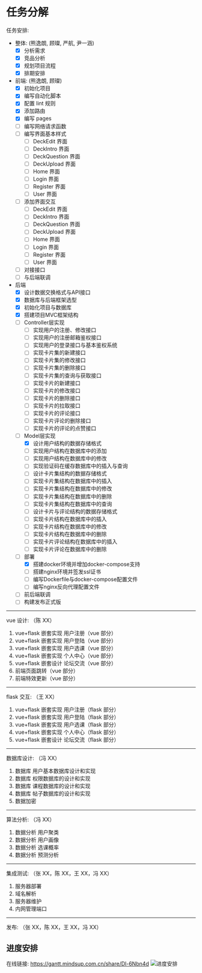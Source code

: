 # 任务分解

任务安排:

- 整体: (熊逸朗, 顾璨, 严航, 尹一涵)
  - [x] 分析需求
  - [x] 竞品分析
  - [x] 规划项目流程
  - [x] 排期安排
- 前端: (熊逸朗, 顾璨)
  - [x] 初始化项目
  - [x] 编写自动化脚本
  - [x] 配置 lint 规则
  - [x] 添加路由
  - [x] 编写 pages
  - [ ] 编写网络请求函数
  - [ ] 编写界面基本样式
    - [ ] DeckEdit 界面
    - [ ] DeckIntro 界面
    - [ ] DeckQuestion 界面
    - [ ] DeckUpload 界面
    - [ ] Home 界面
    - [ ] Login 界面
    - [ ] Register 界面
    - [ ] User 界面
  - [ ] 添加界面交互
    - [ ] DeckEdit 界面
    - [ ] DeckIntro 界面
    - [ ] DeckQuestion 界面
    - [ ] DeckUpload 界面
    - [ ] Home 界面
    - [ ] Login 界面
    - [ ] Register 界面
    - [ ] User 界面
  - [ ] 对接接口
  - [ ] 与后端联调

- 后端
  - [x] 设计数据交换格式与API接口
  - [x] 数据库与后端框架选型
  - [x] 初始化项目与数据库
  - [x] 搭建项目MVC框架结构
  - [ ] Controller层实现
    - [ ] 实现用户的注册、修改接口
    - [ ] 实现用户的注册邮箱鉴权接口
    - [ ] 实现用户的登录接口与基本鉴权系统
    - [ ] 实现卡片集的新建接口
    - [ ] 实现卡片集的修改接口
    - [ ] 实现卡片集的删除接口
    - [ ] 实现卡片集的查询与获取接口
    - [ ] 实现卡片的新建接口
    - [ ] 实现卡片的修改接口
    - [ ] 实现卡片的删除接口
    - [ ] 实现卡片的拉取接口
    - [ ] 实现卡片的评论接口
    - [ ] 实现卡片评论的删除接口
    - [ ] 实现卡片的评论的点赞接口
  - [ ] Model层实现
    - [x] 设计用户结构的数据存储格式
    - [ ] 实现用户结构在数据库中的添加
    - [ ] 实现用户结构在数据库中的修改
    - [ ] 实现验证码在缓存数据库中的插入与查询
    - [ ] 设计卡片集结构的数据存储格式
    - [ ] 实现卡片集结构在数据库中的插入
    - [ ] 实现卡片集结构在数据库中的修改
    - [ ] 实现卡片集结构在数据库中的删除
    - [ ] 实现卡片集结构在数据库中的查询
    - [ ] 设计卡片与评论结构的数据存储格式
    - [ ] 实现卡片结构在数据库中的插入
    - [ ] 实现卡片结构在数据库中的修改
    - [ ] 实现卡片结构在数据库中的删除
    - [ ] 实现卡片评论结构在数据库中的插入
    - [ ] 实现卡片评论在数据库中的删除
  - [ ] 部署
    - [x] 搭建docker环境并增加docker-compose支持
    - [ ] 搭建nginx环境并签发ssl证书
    - [ ] 编写Dockerfile与docker-compose配置文件
    - [ ] 编写nginx反向代理配置文件
  - [ ] 前后端联调
  - [ ] 构建发布正式版

---

vue 设计: （陈 XX）

1. vue+flask 嵌套实现 用户注册（vue 部分）
2. vue+flask 嵌套实现 用户登陆（vue 部分）
3. vue+flask 嵌套实现 用户选课（vue 部分）
4. vue+flask 嵌套实现 个人中心（vue 部分）
5. vue+flask 嵌套设计 论坛交流（vue 部分）
6. 前端页面跳转（vue 部分）
7. 前端特效更新（vue 部分）

---

flask 交互: （王 XX）

1. vue+flask 嵌套实现 用户注册（flask 部分）
2. vue+flask 嵌套实现 用户登陆（flask 部分）
3. vue+flask 嵌套实现 用户选课（flask 部分）
4. vue+flask 嵌套实现 个人中心（flask 部分）
5. vue+flask 嵌套设计 论坛交流（flask 部分）

---

数据库设计: （冯 XX）

1. 数据库 用户基本数据库设计和实现
2. 数据库 权限数据库的设计和实现
3. 数据库 课程数据库的设计和实现
4. 数据库 帖子数据库的设计和实现
5. 数据加密

---

算法分析: （冯 XX）

1. 数据分析 用户聚类
1. 数据分析 用户画像
1. 数据分析 选课概率
1. 数据分析 预测分析

---

集成测试: （张 XX，陈 XX，王 XX，冯 XX）

1. 服务器部署
2. 域名解析
3. 服务器维护
4. 内网管理端口

---

发布: （张 XX，陈 XX，王 XX，冯 XX）

## 进度安排

在线链接: https://gantt.mindsup.com.cn/share/Dl-6Nbn4d
![进度安排](https://images.gitee.com/uploads/images/2021/0401/140545_b20b7e86_5267594.png "工作计划.png")
